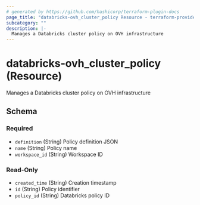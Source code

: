 ```yaml
---
# generated by https://github.com/hashicorp/terraform-plugin-docs
page_title: "databricks-ovh_cluster_policy Resource - terraform-provider-databricks-ovh"
subcategory: ""
description: |-
  Manages a Databricks cluster policy on OVH infrastructure
---
```


# databricks-ovh_cluster_policy (Resource)

Manages a Databricks cluster policy on OVH infrastructure



<!-- schema generated by tfplugindocs -->
## Schema

### Required

- `definition` (String) Policy definition JSON
- `name` (String) Policy name
- `workspace_id` (String) Workspace ID

### Read-Only

- `created_time` (String) Creation timestamp
- `id` (String) Policy identifier
- `policy_id` (String) Databricks policy ID
